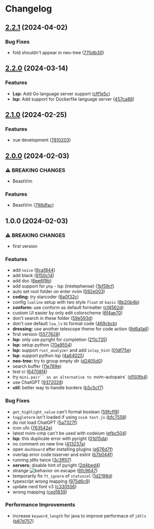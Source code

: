 # Changelog

## [2.2.1](https://github.com/loctvl842/nvim/compare/v2.2.0...v2.2.1) (2024-04-02)


### Bug Fixes

* fold shouldn't appear in neo-tree ([770db30](https://github.com/loctvl842/nvim/commit/770db306d776de41994a0970a458cec45844c03e))

## [2.2.0](https://github.com/loctvl842/nvim/compare/v2.1.0...v2.2.0) (2024-03-14)


### Features

* **Lsp:** Add Go language server support ([cff1e5c](https://github.com/loctvl842/nvim/commit/cff1e5cf1720ae5677c3e0791b4887f4471e1994))
* **lsp:** Add support for Dockerfile language server ([457ca88](https://github.com/loctvl842/nvim/commit/457ca881fe540ba6845cb54de68bd82af8515829))

## [2.1.0](https://github.com/loctvl842/nvim/compare/v2.0.0...v2.1.0) (2024-02-25)


### Features

* vue development ([7810203](https://github.com/loctvl842/nvim/commit/7810203e677eda33205ac33c2764eb28d466857b))

## [2.0.0](https://github.com/loctvl842/nvim/compare/v1.0.0...v2.0.0) (2024-02-03)


### ⚠ BREAKING CHANGES

* BeastVim

### Features

* BeastVim ([798dfac](https://github.com/loctvl842/nvim/commit/798dfac3578086bd135e6dc6e041d89714016fde))

## 1.0.0 (2024-02-03)


### ⚠ BREAKING CHANGES

* first version

### Features

* add `noice` ([9ca1844](https://github.com/loctvl842/nvim/commit/9ca184426d8c0b84acc61b9c53ccf74b534f3191))
* add black ([9150c14](https://github.com/loctvl842/nvim/commit/9150c143c1676f72c2c34979d7f654319346ee56))
* add doc ([6ee6f9b](https://github.com/loctvl842/nvim/commit/6ee6f9b5a64472879e4e2ec4966262b402adc8fa))
* add support for `php` - lsp (intelephense) ([1bf59cf](https://github.com/loctvl842/nvim/commit/1bf59cfa3a3e9db2994d6f4ef9127a9303b227b4))
* auto set root folder on enter nvim ([592e003](https://github.com/loctvl842/nvim/commit/592e003f1385cf35da6fdd91fbd002af41efa95b))
* **coding:** try starcoder ([6a0f32c](https://github.com/loctvl842/nvim/commit/6a0f32cd18eb2a747c2de40678d675aef897eafc))
* config `lualine` setup with two style `float` or `basic` ([8b20b4b](https://github.com/loctvl842/nvim/commit/8b20b4ba625fe867d26c548db8d4fbb464949869))
* **conform:** use conform as default formatter ([cf4562d](https://github.com/loctvl842/nvim/commit/cf4562d3b1fcc35b35b3b8ad288b08adadeab7d3))
* custom UI easier by only edit colorscheme ([6f4ae70](https://github.com/loctvl842/nvim/commit/6f4ae70e7ab720cd9d850f9fe4c0db53222d8a92))
* don't search in these folder ([59e593d](https://github.com/loctvl842/nvim/commit/59e593dfc9e7e741cfbb1ae9642ba1085cb53ae5))
* don't use default `lua_ls` to format code ([469cbcb](https://github.com/loctvl842/nvim/commit/469cbcbc71f4b8133937a12425db48a18a2846ee))
* **dressing:** use another telescope theme for code action ([9d6a1a6](https://github.com/loctvl842/nvim/commit/9d6a1a67c4f5cf52dc5220b1e8084066f7911da9))
* first version ([5577828](https://github.com/loctvl842/nvim/commit/5577828100304b650d6afaaa305004b1b1047a34))
* **lsp:** only use pyright for completion ([211c735](https://github.com/loctvl842/nvim/commit/211c735b41a73824f5a74d932d492da345c4e338))
* **lsp:** setup python ([70a9554](https://github.com/loctvl842/nvim/commit/70a9554947e91d79667c42728a6c588059697881))
* **lsp:** support `rust_analyzer` and add `inlay_hint` ([01df75e](https://github.com/loctvl842/nvim/commit/01df75e5f51a5604e2a3939fd7da6892c1be6ba0))
* **lsp:** support python lsp ([4a64025](https://github.com/loctvl842/nvim/commit/4a64025987b9b1f738449b820db0d7504ad485b4))
* **neo-tree:** try to group empty dir ([d2405d0](https://github.com/loctvl842/nvim/commit/d2405d091250ab6a86420fb3a87e81088c3cb16a))
* search buffer ([11e789e](https://github.com/loctvl842/nvim/commit/11e789e5a18bac3aa36e4046ef18da0b3e0a5dcc))
* test ci ([64708f4](https://github.com/loctvl842/nvim/commit/64708f40667dffee02bc5ad059bcf7ecbe738218))
* try `mini.pair`` as an alternative to `nvim-autopairs` ([d150fb4](https://github.com/loctvl842/nvim/commit/d150fb4c7870bf47529aa3f28b8a27c22d3cca29))
* use ChatGPT ([9372028](https://github.com/loctvl842/nvim/commit/937202880a2e72c7c65bc5e2fd8c9398e1ca9697))
* **util:** better way to handle borders ([b5c5cf7](https://github.com/loctvl842/nvim/commit/b5c5cf74e317d76d5bcd524b3e6ddd63d57bc913))


### Bug Fixes

* `get_highlight_value` can't format boolean ([59fcff8](https://github.com/loctvl842/nvim/commit/59fcff868f8b594deff63205c93a3825ce3d0d27))
* `toggleterm` isn't loaded if using `nvim test.js` ([bfc7558](https://github.com/loctvl842/nvim/commit/bfc7558eccdb168f7f0cc8900785aa76207b1e07))
* do not load ChatGPT ([5a7327f](https://github.com/loctvl842/nvim/commit/5a7327f0e28b163ec42f8a9d11aaa8feb5973cc2))
* icon ufo ([763542e](https://github.com/loctvl842/nvim/commit/763542e2929065333257ea677fd354c5b8d39e5a))
* latest nvim-cmp can't be used with codeium ([efbc504](https://github.com/loctvl842/nvim/commit/efbc504cb1442ed19c64c9f2f864a8a967bfb57b))
* **lsp:** this duplicate error with pyright ([01d15da](https://github.com/loctvl842/nvim/commit/01d15da49e026b5a5660ffee142bd9e6f24da925))
* no comment on new line ([413237a](https://github.com/loctvl842/nvim/commit/413237a45868c573eea94a2e26fd3b2015c87e6b))
* open `dashboard` after installing plugins ([e676d7f](https://github.com/loctvl842/nvim/commit/e676d7fcb8aac01adec057e6a6f7030dd066c70c))
* overlap error code tsserver and eslint ([b7b044f](https://github.com/loctvl842/nvim/commit/b7b044f48964ee0a478e9a35163e2e752b34f477))
* running jdtls twice ([3c3ff07](https://github.com/loctvl842/nvim/commit/3c3ff074182ea149e4c9a2820d766ee0dec3a46c))
* **servers:** disable hint of pyright ([2d4bed4](https://github.com/loctvl842/nvim/commit/2d4bed48cfa16525641ff09ac44a63e2df56025f))
* strange ![behavior](https://www.reddit.com/r/neovim/comments/11tn1oy/comment/jcky0kt/?context=3) on escape ([6fc9647](https://github.com/loctvl842/nvim/commit/6fc96474a65014e6bdca41f9fbc3346cfacb0d92))
* temporarily fix `ft_ignore` of `statuscol` ([1d2198d](https://github.com/loctvl842/nvim/commit/1d2198dd3abc584429d27995850015f3a4f2ae81))
* typescript wrong mapping ([975d6c9](https://github.com/loctvl842/nvim/commit/975d6c963dbc2ce88ecdbfc7a30ebf8c9515f6cb))
* update nerd font v3 ([c330556](https://github.com/loctvl842/nvim/commit/c3305561f06b58bd0f6325e460fa6ce869a1d25d))
* wrong mapping ([ced1839](https://github.com/loctvl842/nvim/commit/ced183994f949e10ede2fefb14e2d6f5475b623c))


### Performance Improvements

* increase `keyword_length` for java to improve performace of `jdtls` ([b87d757](https://github.com/loctvl842/nvim/commit/b87d75785aaddc8f2358c9aa52be5ccdd832697f))
